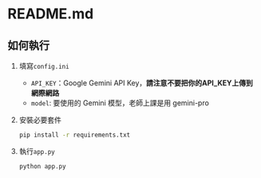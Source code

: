 # README.md

## 如何執行
1. 填寫`config.ini`
   - `API_KEY`：Google Gemini API Key，**請注意不要把你的API_KEY上傳到網際網路**
   - `model`: 要使用的 Gemini 模型，老師上課是用 gemini-pro
      
2. 安裝必要套件
    ```bash
    pip install -r requirements.txt
    ```
3. 執行`app.py`
    ```bash
    python app.py
    ```
